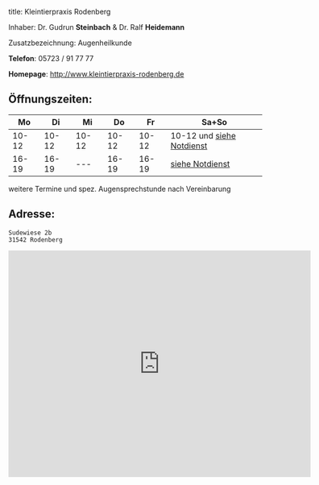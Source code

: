 title: Kleintierpraxis Rodenberg

Inhaber: Dr. Gudrun **Steinbach** & Dr. Ralf **Heidemann**

Zusatzbezeichnung: Augenheilkunde

**Telefon**: 05723 / 91 77 77

**Homepage**: <http://www.kleintierpraxis-rodenberg.de>


Öffnungszeiten:
---------------

|  Mo   |  Di   |  Mi   |  Do   |  Fr   |           Sa+So                      |
| ----- | ----- | ----- | ----- | ----- | ------------------------------------ |
| 10-12 | 10-12 | 10-12 | 10-12 | 10-12 | 10-12 und [siehe Notdienst](../notdienst.html) |
| 16-19 | 16-19 | ---   | 16-19 | 16-19 | [siehe Notdienst](../notdienst.html) |

weitere Termine und spez. Augensprechstunde nach Vereinbarung

Adresse:
---------

    Sudewiese 2b
    31542 Rodenberg

<iframe src="https://www.google.com/maps/embed?pb=!1m18!1m12!1m3!1d2439.296985374413!2d9.35729131578364!3d52.310613259477876!2m3!1f0!2f0!3f0!3m2!1i1024!2i768!4f13.1!3m3!1m2!1s0x47ba81eb353e8fed%3A0x4ff0a1b5a297c688!2sTier%C3%A4rztliche+Praxis+f%C3%BCr+Kleintiere!5e0!3m2!1sde!2sde!4v1455277758883" width="600" height="450" frameborder="0" style="border:0" allowfullscreen></iframe>

